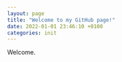 ```yaml
---
layout: page
title: "Welcome to my GitHub page!"
date: 2022-01-01 23:46:10 +0100
categories: init
---
```


Welcome.
